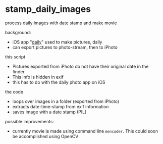 # stamp_daily_images
process daily images with date stamp and make movie

background: 
- iOS app "[daily](https://twitter.com/DayliApp)" used to make pictures, daily
- can export pictures to photo-stream, then to iPhoto

this script
- Pictures exported from iPhoto do not have their original date in the finder. 
- This info is hidden in exif
- this has to do with the daily photo app on iOS

the code
- loops over images in a folder (exported from iPhoto)
- extracts date-time-stamp from exif information
- saves image with a date stamp (PIL)

possible improvements:
- currently movie is made using command line `mencoder`. This could soon be accomplished using OpenCV